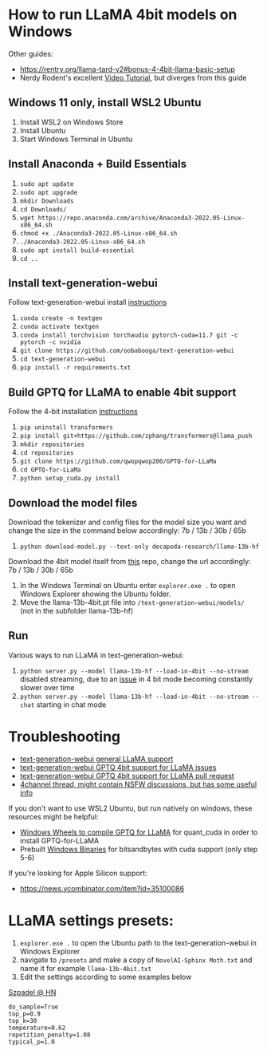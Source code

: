 # How to run LLaMA 4bit models on Windows

Other guides:
- https://rentry.org/llama-tard-v2#bonus-4-4bit-llama-basic-setup
- Nerdy Rodent's excellent [Video Tutorial](https://www.youtube.com/watch?v=rGsnkkzV2_o), but diverges from this guide

## Windows 11 only, install WSL2 Ubuntu
1. Install WSL2 on Windows Store
2. Install Ubuntu
3. Start Windows Terminal in Ubuntu

## Install Anaconda + Build Essentials
1. `sudo apt update`
2. `sudo apt upgrade`
3. `mkdir Downloads`
4. `cd Downloads/`
5. `wget https://repo.anaconda.com/archive/Anaconda3-2022.05-Linux-x86_64.sh`
6. `chmod +x ./Anaconda3-2022.05-Linux-x86_64.sh`
7. `./Anaconda3-2022.05-Linux-x86_64.sh`
8. `sudo apt install build-essential`
9. `cd ..`

## Install text-generation-webui
Follow text-generation-webui install [instructions](https://github.com/oobabooga/text-generation-webui)
1. `conda create -n textgen`
2. `conda activate textgen`
3. `conda install torchvision torchaudio pytorch-cuda=11.7 git -c pytorch -c nvidia`
4. `git clone https://github.com/oobabooga/text-generation-webui`
5. `cd text-generation-webui`
6. `pip install -r requirements.txt`

## Build GPTQ for LLaMA to enable 4bit support
Follow the 4-bit installation [instructions](https://github.com/oobabooga/text-generation-webui/wiki/LLaMA-model#4-bit-mode)
1. `pip uninstall transformers`
2. `pip install git+https://github.com/zphang/transformers@llama_push`
3. `mkdir repositories`
4. `cd repositories`
5. `git clone https://github.com/qwopqwop200/GPTQ-for-LLaMa`
6. `cd GPTQ-for-LLaMa`
7. `python setup_cuda.py install`

## Download the model files
Download the tokenizer and config files for the model size you want and change the size in the command below accordingly: 7b / 13b / 30b / 65b
1. `python download-model.py --text-only decapoda-research/llama-13b-hf`

Download the 4bit model itself from [this](https://huggingface.co/decapoda-research/llama-13b-hf-int4/tree/main) repo, change the url accordingly: 7b / 13b / 30b / 65b
1. In the Windows Terminal on Ubuntu enter `explorer.exe .` to open Windows Explorer showing the Ubuntu folder.
2. Move the llama-13b-4bit.pt file into `/text-generation-webui/models/` (not in the subfolder llama-13b-hf)

## Run
Various ways to run LLaMA in text-generation-webui:
1. `python server.py --model llama-13b-hf --load-in-4bit --no-stream` disabled streaming, due to an [issue](https://github.com/oobabooga/text-generation-webui/issues/147) in 4 bit mode becoming constantly slower over time
2. `python server.py --model llama-13b-hf --load-in-4bit --no-stream --chat` starting in chat mode


# Troubleshooting

- [text-generation-webui general LLaMA support](https://github.com/oobabooga/text-generation-webui/issues/147)
- [text-generation-webui GPTQ 4bit support for LLaMA issues](https://github.com/oobabooga/text-generation-webui/issues/177)
- [text-generation-webui GPTQ 4bit support for LLaMA pull request](https://github.com/oobabooga/text-generation-webui/pull/206)
- [4channel thread, might contain NSFW discussions, but has some useful info](https://boards.4channel.org/vg/thread/421001187/aids-ai-dynamic-storytelling-general)

If you don't want to use WSL2 Ubuntu, but run natively on windows, these resources might be helpful:

- [Windows Wheels to compile GPTQ for LLaMA](https://github.com/qwopqwop200/GPTQ-for-LLaMa/issues/11#issuecomment-1464958666) for quant_cuda in order to install GPTQ-for-LLaMA
- Prebuilt [Windows Binaries](https://github.com/oobabooga/text-generation-webui/issues/147#issuecomment-1456040134) for bitsandbytes with cuda support (only step 5-6)

If you're looking for Apple Silicon support:

- https://news.ycombinator.com/item?id=35100086

# LLaMA settings presets:
1. `explorer.exe .` to open the Ubuntu path to the text-generation-webui in Windows Explorer
2. navigate to `/presets` and make a copy of `NovelAI-Sphinx Moth.txt` and name it for example `llama-13b-4bit.txt`
3. Edit the settings according to some examples below

[Szpadel @ HN](https://news.ycombinator.com/item?id=35101869)
```
do_sample=True
top_p=0.9
top_k=30
temperature=0.62
repetition_penalty=1.08
typical_p=1.0
```
